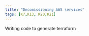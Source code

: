```yaml
---
title: "Decomissioning AWS services"
tags: [K7,K13, K20,K21]
---
```





Writing code to generate terraform
